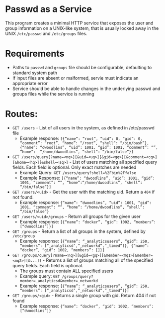 # Passwd as a Service
This program creates a minimal HTTP service that exposes the user and group information on a UNIX-like system, that is usually locked away in the UNIX `/etc/passwd` and `/etc/groups` files.

# Requirements
* Paths to `passwd` and `groups` file should be configurable, defaulting to standard system path
* If input files are absent or malformed, servie must indicate an appropriate error
* Service should be able to handle changes in the underlying passwd and groups files while the service is running

# Routes:
* `GET /users` - List of all users in the system, as defined in /etc/passwd file
	* Example response: `[{“name”: “root”, “uid”: 0, “gid”: 0, “comment”: “root”, “home”: “/root”, “shell”: “/bin/bash”},  {“name”: “dwoodlins”, “uid”: 1001, “gid”: 1001, “comment”: “”, “home”:  “/home/dwoodlins”, “shell”: “/bin/false”}]`
* `GET /users/query[?name=<nq>][&uid=<uq>][&gid=<gq>][&comment=<cq>][&home=<hq>][&shell=<sq>]` - List of users matching all specified query fields. Each field is optional. Only exact matches are needed
	* Example Query: `GET /users/query?shell=%2Fbin%2Ffalse`
    * Example Response: `[{“name”: “dwoodlins”, “uid”: 1001, “gid”: 1001, “comment”: “”, “home”:“/home/dwoodlins”, “shell”: “/bin/false”}]`
* `GET /users/<uid>` - Get the user with the matching uid. Return a `404` if not found.
	* Example response: `{“name”: “dwoodlins”, “uid”: 1001, “gid”: 1001, “comment”: “”, “home”: “/home/dwoodlins”, “shell”: “/bin/false”}`
* `GET /users/<uid>/groups` - Return all groups for the given user
	* Example response: `[{“name”: “docker”, “gid”: 1002, “members”: [“dwoodlins”]}]`
* `GET /groups` - Return a list of all groups in the system, defined by `/etc/group`
	* Example response: `[{“name”: “_analyticsusers”, “gid”: 250, “members”: [“_analyticsd’,”_networkd”,”_timed”]}, {“name”: “docker”, “gid”: 1002, “members”: []}]`
* `GET /groups/query[?name=<nq>][&gid=<gq>][&member=<mq1>[&member=<mq2>][&...]]` - Returns a list of groups matching all of the specified query fields. Each field is optional.
	* The groups must contain ALL specified users
	* Example query: `GET /groups/query?member=_analyticsd&member=_networkd`
	* Example response: `[{“name”: “_analyticsusers”, “gid”: 250, “members”: [“_analyticsd’,”_networkd”,”_timed”]}]`
* `GET /groups/<gid>` - Returns a single group with gid. Return 404 if not found
	* Example response: `{“name”: “docker”, “gid”: 1002, “members”: [“dwoodlins”]}`